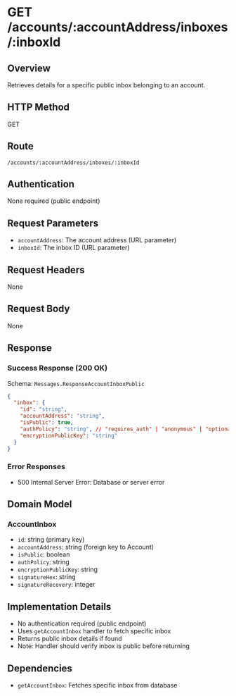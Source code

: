# GET /accounts/:accountAddress/inboxes/:inboxId

## Overview
Retrieves details for a specific public inbox belonging to an account.

## HTTP Method
GET

## Route
`/accounts/:accountAddress/inboxes/:inboxId`

## Authentication
None required (public endpoint)

## Request Parameters
- `accountAddress`: The account address (URL parameter)
- `inboxId`: The inbox ID (URL parameter)

## Request Headers
None

## Request Body
None

## Response
### Success Response (200 OK)
Schema: `Messages.ResponseAccountInboxPublic`
```json
{
  "inbox": {
    "id": "string",
    "accountAddress": "string",
    "isPublic": true,
    "authPolicy": "string", // "requires_auth" | "anonymous" | "optional_auth"
    "encryptionPublicKey": "string"
  }
}
```

### Error Responses
- 500 Internal Server Error: Database or server error

## Domain Model
### AccountInbox
- `id`: string (primary key)
- `accountAddress`: string (foreign key to Account)
- `isPublic`: boolean
- `authPolicy`: string
- `encryptionPublicKey`: string
- `signatureHex`: string
- `signatureRecovery`: integer

## Implementation Details
- No authentication required (public endpoint)
- Uses `getAccountInbox` handler to fetch specific inbox
- Returns public inbox details if found
- Note: Handler should verify inbox is public before returning

## Dependencies
- `getAccountInbox`: Fetches specific inbox from database